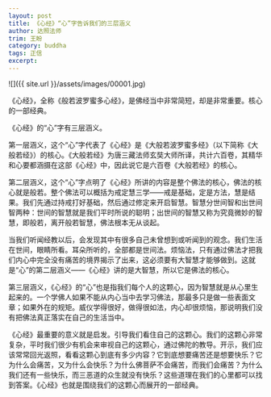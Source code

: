 ```yaml
---
layout: post
title: 《心经》“心”字告诉我们的三层涵义
author: 达照法师
trim: 王盼
category: buddha
tags: 正信
excerpt:
---
```


![]({{ site.url }}/assets/images/00001.jpg)

《心经》，全称《般若波罗蜜多心经》，是佛经当中非常简短，却是非常重要。核心的一部经典。

《心经》的“心”字有三层涵义。

第一层涵义，这个“心”字代表了《心经》是《大般若波罗蜜多经》（以下简称《大般若经》）的核心。《大般若经》为唐三藏法师玄奘大师所译，共计六百卷，其精华和心要都涵摄在这部《心经》中，因此说它是六百卷《大般若经》的核心。

第二层涵义，这个“心”字点明了《心经》所讲的内容是整个佛法的核心，佛法的核心就是般若。整个佛法可以概括为戒定慧三学——戒是基础，定是方法，慧是结果。我们先通过持戒打好基础，然后通过修定来开启智慧。智慧分世间智和出世间智两种：世间的智慧就是我们平时所说的聪明；出世间的智慧又称为究竟微妙的智慧，即般若，离开般若智慧，佛法根本无从谈起。

当我们听闻经教以后，会发现其中有很多自己未曾想到或听闻到的观念。我们生活在世间，眼睛所看。耳朵所听的，全部都是世间法。烦恼法，只有通过佛法才把我们内心中完全没有痛苦的境界揭示了出来，这必须要有大智慧才能够做到。这就是“心”的第二层涵义——《心经》讲的是大智慧，所以它是佛法的核心。

第三层涵义，《心经》的“心”也是指我们每个人的这颗心，因为智慧就是从心里生起来的。一个学佛人如果不能从内心当中去学习佛法，那最多只是做一些表面文章；如果外在的规矩。威仪学得很好，做得很如法，内心却很烦恼，那说明我们没有把佛法真正落实在自己的生活当中。

《心经》最重要的意义就是启发。引导我们看住自己的这颗心。我们的这颗心非常复杂，平时我们很少有机会来审视自己的这颗心，通过佛陀的教导。开示，我们应该常常回光返照，看看这颗心到底有多少内容？它到底想要痛苦还是想要快乐？它为什么会痛苦，又为什么会快乐？为什么佛菩萨不会痛苦，而我们会痛苦？为什么我们还有一些快乐，而三恶道的众生就没有快乐？这些道理在我们的心里都可以找到答案。《心经》也就是围绕我们的这颗心而展开的一部经典。
